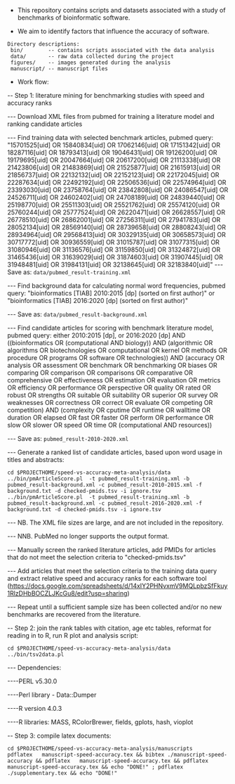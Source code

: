 
* This repository contains scripts and datasets associated with a study of benchmarks of bioinformatic software.

- We aim to identify factors that influence the accuracy of software.

```
Directory descriptions:
 bin/        -- contains scripts associated with the data analysis
 data/       -- raw data collected during the project
 figures/    -- images generated during the analysis
 manuscript/ -- manuscript files
```

* Work flow:

-- Step 1: literature mining for benchmarking studies with speed and accuracy ranks

--- Download XML files from pubmed for training a literature model and ranking candidate articles

--- Find training data with selected benchmark articles, pubmed query: "15701525[uid] OR 15840834[uid] OR 17062146[uid] OR 17151342[uid] OR 18287116[uid] OR 18793413[uid] OR 19046431[uid] OR 19126200[uid] OR 19179695[uid] OR 20047664[uid] OR 20617200[uid] OR 21113338[uid] OR 21423806[uid] OR 21483869[uid] OR 21525877[uid] OR 21615913[uid] OR 21856737[uid] OR 22132132[uid] OR 22152123[uid] OR 22172045[uid] OR 22287634[uid] OR 22492192[uid] OR 22506536[uid] OR 22574964[uid] OR 23393030[uid] OR 23758764[uid] OR 23842808[uid] OR 24086547[uid] OR 24526711[uid] OR 24602402[uid] OR 24708189[uid] OR 24839440[uid] OR 25198770[uid] OR 25511303[uid] OR 25521762[uid] OR 25574120[uid] OR 25760244[uid] OR 25777524[uid] OR 26220471[uid] OR 26628557[uid] OR 26778510[uid] OR 26862001[uid] OR 27256311[uid] OR 27941783[uid] OR 28052134[uid] OR 28569140[uid] OR 28739658[uid] OR 28808243[uid] OR 28934964[uid] OR 29568413[uid] OR 30329135[uid] OR 30658573[uid] OR 30717772[uid] OR 30936559[uid] OR 31015787[uid] OR 31077315[uid] OR 31080946[uid] OR 31136576[uid] OR 31159850[uid] OR 31324872[uid] OR 31465436[uid] OR 31639029[uid] OR 31874603[uid] OR 31907445[uid] OR 31948481[uid] OR 31984131[uid] OR 32138645[uid] OR 32183840[uid]"
--- Save as:
```data/pubmed_result-training.xml```

--- Find background data for calculating normal word frequencies, pubmed query: "bioinformatics [TIAB] 2010:2015 [dp] (sorted on first author)" or "bioinformatics [TIAB] 2016:2020 [dp] (sorted on first author)"

--- Save as:
```data/pubmed_result-background.xml```

--- Find candidate articles for scoring with benchmark literature model, pubmed query: either 2010:2015 [dp], or 2016:2020 [dp] AND ((bioinformatics OR (computational AND biology)) AND (algorithmic OR algorithms OR biotechnologies OR computational OR kernel OR methods OR procedure OR programs OR software OR technologies)) AND (accuracy OR analysis OR assessment OR benchmark OR benchmarking OR biases OR comparing OR comparison OR comparisons OR comparative OR comprehensive OR effectiveness OR estimation OR evaluation OR metrics OR efficiency OR performance OR perspective OR quality OR rated OR robust OR strengths OR suitable OR suitability OR superior OR survey OR weaknesses OR correctness OR correct OR evaluate OR competing OR competition) AND (complexity OR cputime OR runtime OR walltime OR duration OR elapsed OR fast OR faster OR perform OR performance OR slow OR slower OR speed OR time OR (computational AND resources))

--- Save as: 
```pubmed_result-2010-2020.xml```

--- Generate a ranked list of candidate articles, based upon word usage in titles and abstracts: 
```
cd $PROJECTHOME/speed-vs-accuracy-meta-analysis/data 
../bin/pmArticleScore.pl  -t pubmed_result-training.xml -b pubmed_result-background.xml -c pubmed_result-2010-2015.xml -f background.txt -d checked-pmids.tsv -i ignore.tsv
../bin/pmArticleScore.pl  -t pubmed_result-training.xml -b pubmed_result-background.xml -c pubmed_result-2016-2020.xml -f background.txt -d checked-pmids.tsv -i ignore.tsv
```

--- NB. The XML file sizes are large, and are not included in the repository.

--- NNB. PubMed no longer supports the output format. 

--- Manually screen the ranked literature articles, add PMIDs for articles that do not meet the selection criteria to "checked-pmids.tsv"

--- Add articles that meet the selection criteria to the training data query and extract relative speed and accuracy ranks for each software tool (https://docs.google.com/spreadsheets/d/14xIY2PHNvxmV9MQLpbzSfFkuy1RlzDHbBOCZLJKcGu8/edit?usp=sharing)

--- Repeat until a sufficient sample size has been collected and/or no new benchmarks are recovered from the literature. 

-- Step 2: join the rank tables with citation, age etc tables, reformat for reading in to R, run R plot and analysis script:

```
cd $PROJECTHOME/speed-vs-accuracy-meta-analysis/data 
../bin/tsv2data.pl 
```

--- Dependencies:

----PERL v5.30.0

----Perl library - Data::Dumper

----R version 4.0.3

----R libraries: MASS,  RColorBrewer, fields, gplots, hash, vioplot

-- Step 3: compile latex documents:

```
cd $PROJECTHOME/speed-vs-accuracy-meta-analysis/manuscripts
pdflatex   manuscript-speed-accuracy.tex && bibtex ./manuscript-speed-accuracy && pdflatex   manuscript-speed-accuracy.tex && pdflatex   manuscript-speed-accuracy.tex && echo "DONE!" ; pdflatex  ./supplementary.tex && echo "DONE!"
```


